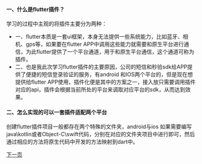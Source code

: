 #### 一、什么是flutter插件？
学习的过程中主观的将插件主要分为两种：  

* 一、flutter本质是一套ui框架，本身无法提供一些系统能力，比如蓝牙、相机、gps等，如果要在flutter APP中调用这些能力就需要和原生平台进行通信，为此flutter提供了一个平台通道，用于和原生平台通信，这个通道可称为插件。
*  二、也是我此次学习flutter插件的主要原因，公司的短信和秒验sdk给APP提供了便捷的短信登录验证的服务，有android 和IOS两个平台的，但是现在想提供给flutter APP使用，插件化便是其中的方案之一，接入放只需要调用插件对应的api，插件会根据当前所处的平台来调取对应平台的sdk，从而达到效果。

#### 二、怎么实现的可以一套插件适配两个平台
创建flutter插件项目一般都存在两个特殊的文件夹，android与ios 如果需要编写java\kotlin或者Object-C\swift代码，分别在对应的文件夹项目中进行即可，然后通过相应的方法将原生代码中开发的方法映射到dart中。  

[下一页](https://gongluis.github.io/essay/howflutterenvironment/)  


